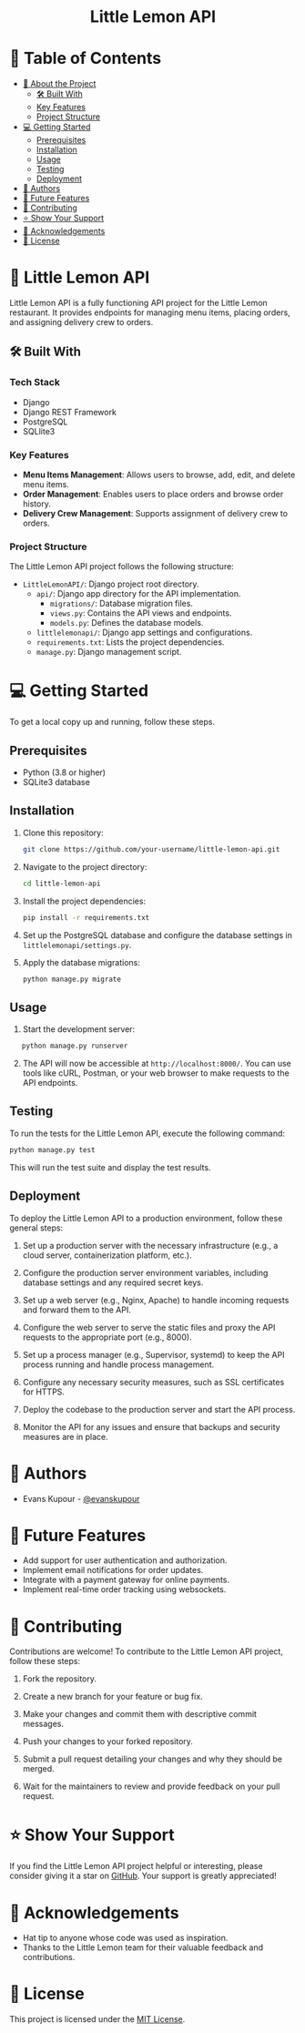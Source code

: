 <div align="center">
  <h1><b>Little Lemon API</b></h1>
</div>

# 📗 Table of Contents

- [📖 About the Project](#about-project)
  - [🛠 Built With](#built-with)
  - [Key Features](#key-features)
  - [Project Structure](#project-structure)
- [💻 Getting Started](#getting-started)
  - [Prerequisites](#prerequisites)
  - [Installation](#installation)
  - [Usage](#usage)
  - [Testing](#testing)
  - [Deployment](#deployment)
- [👥 Authors](#authors)
- [🔭 Future Features](#future-features)
- [🤝 Contributing](#contributing)
- [⭐️ Show Your Support](#support)
- [🙏 Acknowledgements](#acknowledgements)
- [📝 License](#license)

# 📖 Little Lemon API <a name="about-project"></a>

Little Lemon API is a fully functioning API project for the Little Lemon restaurant. It provides endpoints for managing menu items, placing orders, and assigning delivery crew to orders.

## 🛠 Built With <a name="built-with"></a>

### Tech Stack <a name="tech-stack"></a>

- Django
- Django REST Framework
- PostgreSQL
- SQLlite3

### Key Features <a name="key-features"></a>

- **Menu Items Management**: Allows users to browse, add, edit, and delete menu items.
- **Order Management**: Enables users to place orders and browse order history.
- **Delivery Crew Management**: Supports assignment of delivery crew to orders.

### Project Structure <a name="project-structure"></a>

The Little Lemon API project follows the following structure:

- `LittleLemonAPI/`: Django project root directory.
  - `api/`: Django app directory for the API implementation.
    - `migrations/`: Database migration files.
    - `views.py`: Contains the API views and endpoints.
    - `models.py`: Defines the database models.
  - `littlelemonapi/`: Django app settings and configurations.
  - `requirements.txt`: Lists the project dependencies.
  - `manage.py`: Django management script.

# 💻 Getting Started <a name="getting-started"></a>

To get a local copy up and running, follow these steps.

## Prerequisites <a name="prerequisites"></a>

- Python (3.8 or higher)
- SQLite3 database

## Installation <a name="installation"></a>

1. Clone this repository:

   ```sh
   git clone https://github.com/your-username/little-lemon-api.git
   ```

2. Navigate to the project directory:

   ```sh
   cd little-lemon-api
   ```

3. Install the project dependencies:

   ```sh
   pip install -r requirements.txt
   ```

4. Set up the PostgreSQL database and configure the database settings in `littlelemonapi/settings.py`.

5. Apply the database migrations:

   ```sh
   python manage.py migrate
   ```

## Usage <a name="usage"></a>

1. Start the development server:

```sh
   python manage.py runserver
   ```

2. The API will now be accessible at `http://localhost:8000/`. You can use tools like cURL, Postman, or your web browser to make requests to the API endpoints.

## Testing <a name="testing"></a>

To run the tests for the Little Lemon API, execute the following command:

```sh
python manage.py test
```

This will run the test suite and display the test results.

## Deployment <a name="deployment"></a>

To deploy the Little Lemon API to a production environment, follow these general steps:

1. Set up a production server with the necessary infrastructure (e.g., a cloud server, containerization platform, etc.).

2. Configure the production server environment variables, including database settings and any required secret keys.

3. Set up a web server (e.g., Nginx, Apache) to handle incoming requests and forward them to the API.

4. Configure the web server to serve the static files and proxy the API requests to the appropriate port (e.g., 8000).

5. Set up a process manager (e.g., Supervisor, systemd) to keep the API process running and handle process management.

6. Configure any necessary security measures, such as SSL certificates for HTTPS.

7. Deploy the codebase to the production server and start the API process.

8. Monitor the API for any issues and ensure that backups and security measures are in place.

# 👥 Authors <a name="authors"></a>

- Evans Kupour - [@evanskupour](https://github.com/Doheera-kosi/)


# 🔭 Future Features <a name="future-features"></a>

- Add support for user authentication and authorization.
- Implement email notifications for order updates.
- Integrate with a payment gateway for online payments.
- Implement real-time order tracking using websockets.

# 🤝 Contributing <a name="contributing"></a>

Contributions are welcome! To contribute to the Little Lemon API project, follow these steps:

1. Fork the repository.

2. Create a new branch for your feature or bug fix.

3. Make your changes and commit them with descriptive commit messages.

4. Push your changes to your forked repository.

5. Submit a pull request detailing your changes and why they should be merged.

6. Wait for the maintainers to review and provide feedback on your pull request.

# ⭐️ Show Your Support <a name="support"></a>

If you find the Little Lemon API project helpful or interesting, please consider giving it a star on [GitHub](https://github.com/your-username/little-lemon-api). Your support is greatly appreciated!

# 🙏 Acknowledgements <a name="acknowledgements"></a>

- Hat tip to anyone whose code was used as inspiration.
- Thanks to the Little Lemon team for their valuable feedback and contributions.

# 📝 License <a name="license"></a>

This project is licensed under the [MIT License](LICENSE).
```
